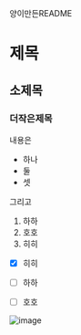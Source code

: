 양이만든README
# 제목
## 소제목
### 더작은제목
내용은
- 하나
- 둘
- 셋

그리고
1. 하하
2. 호호
3. 히히

- [x] 히히
- [ ] 하하
- [ ] 호호


![image](https://github.com/user-attachments/assets/7a2cccd7-d921-4993-b849-53a58865450b)
